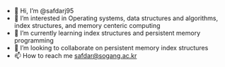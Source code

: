 - 👋 Hi, I’m @safdarj95
- 👀 I’m interested in Operating systems, data structures and algorithms, index structures, and memory centeric computing
- 🌱 I’m currently learning index structures and persistent memory programming
- 💞️ I’m looking to collaborate on persistent memory index structures
- 📫 How to reach me safdar@sogang.ac.kr

<!---
safdarj95/safdarj95 is a ✨ special ✨ repository because its `README.md` (this file) appears on your GitHub profile.
You can click the Preview link to take a look at your changes.
--->
